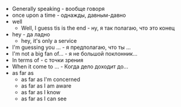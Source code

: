 - Generally speaking - вообще говоря
- once upon a time - однажды, давным-давно
- well
	- Well, I guess tis is the end - ну, я так полагаю, что это конец
- hey - да ладно
	- hey, it's only a service
- I'm guessing you ... - я предполагаю, что ты ...
- I'm not a big fan of... - я не большой поклонник...
- In terms of - с точки зрения
- When it come to ... - Когда дело доходит до...
- as far as
	- as far as I'm concerned
	- as far as I am aware
	- as far as I know
	- as far as I can see
